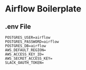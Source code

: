 # Airflow Boilerplate


## .env File
```
POSTGRES_USER=airflow
POSTGRES_PASSWORD=airflow
POSTGRES_DB=airflow
AWS_DEFAULT_REGION=
AWS_ACCESS_KEY_ID=
AWS_SECRET_ACCESS_KEY=
SLACK_OAUTH_TOKEN=
```
